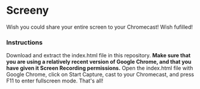 # Screeny

Wish you could share your entire screen to your Chromecast! Wish fufilled!

### Instructions

Download and extract the index.html file in this repository. __Make sure that you are using a relatively recent version of Google Chrome, and that you have given it Screen Recording permissions.__ Open the index.html file with Google Chrome, click on Start Capture, cast to your Chromecast, and press F11 to enter fullscreen mode. That's all!
